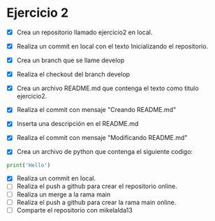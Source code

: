 # Ejercicio 2

* [X] Crea un repositorio llamado ejercicio2 en local.
* [X] Realiza un commit en local con el texto Inicializando el repositorio.
* [X] Crea un branch que se llame develop
* [X] Realiza el checkout del branch develop
* [X] Crea un archivo README.md que contenga el texto como titulo ejercicio2.
* [X] Realiza el commit con mensaje "Creando README.md"
* [X] Inserta una descripción en el README.md
* [X] Realiza el commit con mensaje "Modificando README.md"

* [X] Crea un archivo de python que contenga el siguiente codigo:

```python
print('Hello')
```

* [X] Realiza un commit en local.
* [ ] Realiza el push a github para crear el repositorio online.
* [ ] Realiza un merge a la rama main
* [ ] Realiza el push a github para crear la rama main online.
* [ ] Comparte el repositorio con mikelalda13
